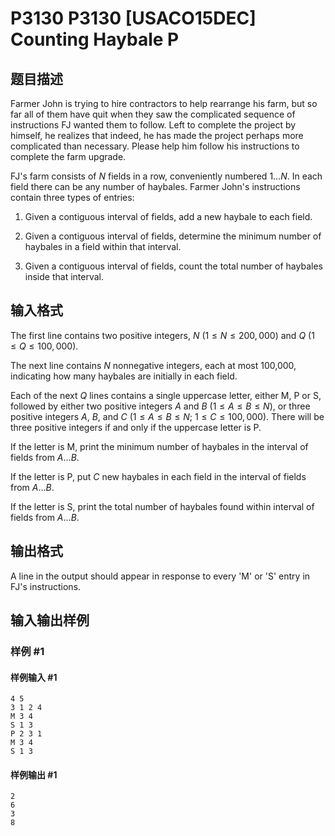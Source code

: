 # P3130 P3130 [USACO15DEC] Counting Haybale P

## 题目描述

Farmer John is trying to hire contractors to help rearrange his farm, but so far all of them have quit when they saw the complicated sequence of instructions FJ wanted them to follow.  Left to complete the project by himself, he realizes that indeed, he has made the project perhaps more  complicated than necessary.  Please help him follow his instructions to  complete the farm upgrade.

FJ's farm consists of $N$ fields in a row, conveniently numbered $1 \ldots N$. In each field there can be any number of haybales.  Farmer John's instructions contain three types of entries:

1) Given a contiguous interval of fields, add a new haybale to each field.

2) Given a contiguous interval of fields, determine the minimum number of haybales in a field within that interval.

3) Given a contiguous interval of fields, count the total number of haybales  inside that interval.

## 输入格式

The first line contains two positive integers, $N$ ($1 \leq N \leq 200,000$) and $Q$ ($1 \leq Q \leq 100,000$).

The next line contains $N$ nonnegative integers, each at most 100,000, indicating how many haybales are initially in each field.

Each of the next $Q$ lines contains a single uppercase letter, either M, P or S, followed by either two positive integers $A$ and $B$ ($1 \leq A \leq B \leq N$), or three positive integers $A$, $B$, and $C$ ($1 \leq A \leq B \leq N$; $1 \leq C \leq 100,000$).  There will be three positive integers if and only if the uppercase letter is P.

If the letter is M, print the minimum number of haybales in the interval of fields from $A \ldots B$.

If the letter is P, put $C$ new haybales in each field in the interval of fields from $A \ldots B$.

If the letter is S, print the total number of haybales found within interval of fields from $A \ldots B$.

## 输出格式

A line in the output should appear in response to every 'M' or 'S' entry in FJ's instructions.

## 输入输出样例

### 样例 #1

#### 样例输入 #1

```
4 5
3 1 2 4
M 3 4
S 1 3
P 2 3 1
M 3 4
S 1 3
```

#### 样例输出 #1

```
2
6
3
8
```
